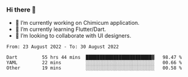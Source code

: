 ### Hi there 👋

<!--
**devcat37/devcat37** is a ✨ _special_ ✨ repository because its `README.md` (this file) appears on your GitHub profile.-->


- 🔭 I’m currently working on Chimicum application.
- 🌱 I’m currently learning Flutter/Dart.
- 👯 I’m looking to collaborate with UI designers.
<!-- - 🤔 I’m looking for help with ... -->

<!--START_SECTION:waka-->

```text
From: 23 August 2022 - To: 30 August 2022

Dart         55 hrs 44 mins  ████████████████████████▓   98.47 %
YAML         22 mins         ░░░░░░░░░░░░░░░░░░░░░░░░░   00.66 %
Other        19 mins         ░░░░░░░░░░░░░░░░░░░░░░░░░   00.58 %
```

<!--END_SECTION:waka-->
